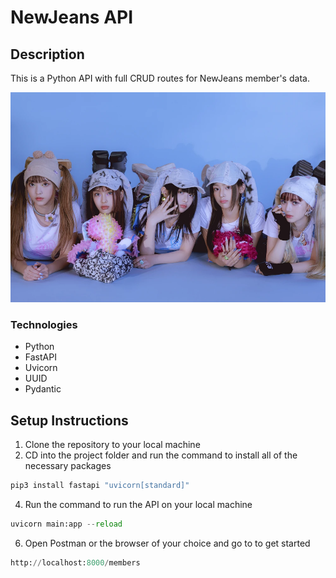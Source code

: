 # NewJeans API 
## Description

This is a Python API with full CRUD routes for NewJeans member's data.

<img src="images/newjeans.png">

### Technologies 
* Python
* FastAPI
* Uvicorn
* UUID
* Pydantic

## Setup Instructions
1. Clone the repository to your local machine
2. CD into the project folder and run the command to install all of the necessary packages
```python
pip3 install fastapi "uvicorn[standard]"
```
4. Run the command to run the API on your local machine
```python
uvicorn main:app --reload
```
6. Open Postman or the browser of your choice and go to to get started
```python
http://localhost:8000/members
```
